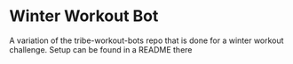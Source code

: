 # Winter Workout Bot
A variation of the tribe-workout-bots repo that is done for a winter workout challenge. Setup can be found in a README there

